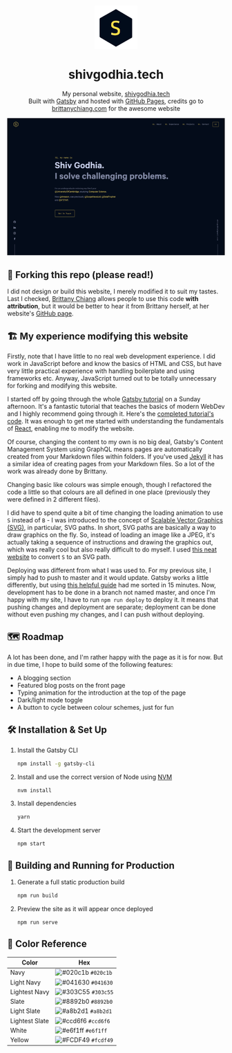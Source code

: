 <div align="center">
  <img alt="Logo" src="./src/images/logo.png" width="100" />
</div>
<h1 align="center">
  shivgodhia.tech
</h1>
<p align="center">
  My personal website, <a href="https://shivgodhia.tech" target="_blank">shivgodhia.tech</a>
  <br>
  Built with <a href="https://www.gatsbyjs.org/" target="_blank">Gatsby</a> and hosted with <a href="https://pages.github.com/" target="_blank">GitHub Pages</a>, credits go to <a href="https://brittanychiang.com" target="_blank">brittanychiang.com</a> for the awesome website
</p>

![demo](./src/images/demo.png)

## 🚨 Forking this repo (please read!)

I did not design or build this website, I merely modified it to suit my tastes. Last I checked, [Brittany Chiang](https://github.com/bchiang7/) allows people to use this code **with attribution**, but it would be better to hear it from Brittany herself, at her website's [GitHub page](https://github.com/bchiang7/v4).

## 🏗️ My experience modifying this website

Firstly, note that I have little to no real web development experience. I did work in JavaScript before and know the basics of HTML and CSS, but have very little practical experience with handling boilerplate and using frameworks etc. Anyway, JavaScript turned out to be totally unnecessary for forking and modifying this website.

I started off by going through the whole [Gatsby tutorial](https://www.gatsbyjs.org/tutorial/) on a Sunday afternoon. It's a fantastic tutorial that teaches the basics of modern WebDev and I highly recommend going through it. Here's the [completed tutorial's code](https://github.com/hivestrung/gatsby-tutorial). It was enough to get me started with understanding the fundamentals of [React](https://reactjs.org/), enabling me to modify the website.

Of course, changing the content to my own is no big deal, Gatsby's Content Management System using GraphQL means pages are automatically created from your Markdown files within folders. If you've used [Jekyll](https://jekyllrb.com/) it has a similar idea of creating pages from your Markdown files. So a lot of the work was already done by Brittany.

Changing basic like colours was simple enough, though I refactored the code a little so that colours are all defined in one place (previously they were defined in 2 different files).

I did have to spend quite a bit of time changing the loading animation to use `S` instead of `B` - I was introduced to the concept of [Scalable Vector Graphics (SVG)](https://developer.mozilla.org/en-US/docs/Web/SVG), in particular, SVG paths. In short, SVG paths are basically a way to draw graphics on the fly. So, instead of loading an image like a JPEG, it's actually taking a sequence of instructions and drawing the graphics out, which was really cool but also really difficult to do myself. I used [this neat website](https://danmarshall.github.io/google-font-to-svg-path/) to convert `S` to an SVG path.

Deploying was different from what I was used to. For my previous site, I simply had to push to master and it would update. Gatsby works a little differently, but using [this helpful guide](https://www.gatsbyjs.com/docs/how-gatsby-works-with-github-pages/) had me sorted in 15 minutes. Now, development has to be done in a branch not named master, and once I'm happy with my site, I have to run `npm run deploy` to deploy it. It means that pushing changes and deployment are separate; deployment can be done without even pushing my changes, and I can push without deploying.

## 🗺️ Roadmap

A lot has been done, and I'm rather happy with the page as it is for now. But in due time, I hope to build some of the following features:

- A blogging section
- Featured blog posts on the front page
- Typing animation for the introduction at the top of the page
- Dark/light mode toggle
- A button to cycle between colour schemes, just for fun

## 🛠 Installation & Set Up

1. Install the Gatsby CLI

   ```sh
   npm install -g gatsby-cli
   ```

2. Install and use the correct version of Node using [NVM](https://github.com/nvm-sh/nvm)

   ```sh
   nvm install
   ```

3. Install dependencies

   ```sh
   yarn
   ```

4. Start the development server

   ```sh
   npm start
   ```

## 🚀 Building and Running for Production

1. Generate a full static production build

   ```sh
   npm run build
   ```

1. Preview the site as it will appear once deployed

   ```sh
   npm run serve
   ```

## 🎨 Color Reference

| Color          | Hex                                                                |
| -------------- | ------------------------------------------------------------------ |
| Navy           | ![#020c1b](https://via.placeholder.com/10/020c1b?text=+) `#020c1b` |
| Light Navy     | ![#041630](https://via.placeholder.com/10/041630?text=+) `#041630` |
| Lightest Navy  | ![#303C55](https://via.placeholder.com/10/303C55?text=+) `#303c55` |
| Slate          | ![#8892b0](https://via.placeholder.com/10/8892b0?text=+) `#8892b0` |
| Light Slate    | ![#a8b2d1](https://via.placeholder.com/10/a8b2d1?text=+) `#a8b2d1` |
| Lightest Slate | ![#ccd6f6](https://via.placeholder.com/10/ccd6f6?text=+) `#ccd6f6` |
| White          | ![#e6f1ff](https://via.placeholder.com/10/e6f1ff?text=+) `#e6f1ff` |
| Yellow         | ![#FCDF49](https://via.placeholder.com/10/FCDF49?text=+) `#fcdf49` |
